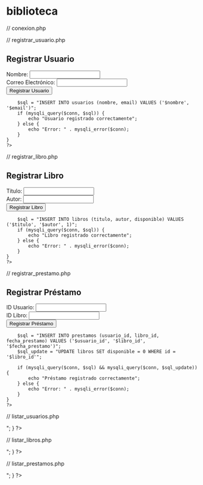# biblioteca
// conexion.php
<?php
$server = "localhost";
$user = "root";
$password = "";
$database = "biblioteca";

$conn = mysqli_connect($server, $user, $password, $database);
if (!$conn) {
    die("Conexión fallida: " . mysqli_connect_error());
}
?>

// registrar_usuario.php
<!DOCTYPE html>
<html lang="es">
<head>
    <meta charset="UTF-8">
    <title>Registrar Usuario</title>
</head>
<body>
    <h2>Registrar Usuario</h2>
    <form action="registrar_usuario.php" method="post">
        <label for="nombre">Nombre:</label>
        <input type="text" id="nombre" name="nombre" required>
        <br>
        <label for="email">Correo Electrónico:</label>
        <input type="email" id="email" name="email" required>
        <br>
        <button type="submit">Registrar Usuario</button>
    </form>
    <?php
    require 'conexion.php';
    if ($_SERVER["REQUEST_METHOD"] == "POST") {
        $nombre = $_POST['nombre'];
        $email = $_POST['email'];
        
        $sql = "INSERT INTO usuarios (nombre, email) VALUES ('$nombre', '$email')";
        if (mysqli_query($conn, $sql)) {
            echo "Usuario registrado correctamente";
        } else {
            echo "Error: " . mysqli_error($conn);
        }
    }
    ?>
</body>
</html>

// registrar_libro.php
<!DOCTYPE html>
<html lang="es">
<head>
    <meta charset="UTF-8">
    <title>Registrar Libro</title>
</head>
<body>
    <h2>Registrar Libro</h2>
    <form action="registrar_libro.php" method="post">
        <label for="titulo">Título:</label>
        <input type="text" id="titulo" name="titulo" required>
        <br>
        <label for="autor">Autor:</label>
        <input type="text" id="autor" name="autor" required>
        <br>
        <button type="submit">Registrar Libro</button>
    </form>
    <?php
    require 'conexion.php';
    if ($_SERVER["REQUEST_METHOD"] == "POST") {
        $titulo = $_POST['titulo'];
        $autor = $_POST['autor'];
        
        $sql = "INSERT INTO libros (titulo, autor, disponible) VALUES ('$titulo', '$autor', 1)";
        if (mysqli_query($conn, $sql)) {
            echo "Libro registrado correctamente";
        } else {
            echo "Error: " . mysqli_error($conn);
        }
    }
    ?>
</body>
</html>

// registrar_prestamo.php
<!DOCTYPE html>
<html lang="es">
<head>
    <meta charset="UTF-8">
    <title>Registrar Préstamo</title>
</head>
<body>
    <h2>Registrar Préstamo</h2>
    <form action="registrar_prestamo.php" method="post">
        <label for="usuario_id">ID Usuario:</label>
        <input type="number" id="usuario_id" name="usuario_id" required>
        <br>
        <label for="libro_id">ID Libro:</label>
        <input type="number" id="libro_id" name="libro_id" required>
        <br>
        <button type="submit">Registrar Préstamo</button>
    </form>
    <?php
    require 'conexion.php';
    if ($_SERVER["REQUEST_METHOD"] == "POST") {
        $usuario_id = $_POST['usuario_id'];
        $libro_id = $_POST['libro_id'];
        $fecha_prestamo = date('Y-m-d');
        
        $sql = "INSERT INTO prestamos (usuario_id, libro_id, fecha_prestamo) VALUES ('$usuario_id', '$libro_id', '$fecha_prestamo')";
        $sql_update = "UPDATE libros SET disponible = 0 WHERE id = '$libro_id'";
        
        if (mysqli_query($conn, $sql) && mysqli_query($conn, $sql_update)) {
            echo "Préstamo registrado correctamente";
        } else {
            echo "Error: " . mysqli_error($conn);
        }
    }
    ?>
</body>
</html>

// listar_usuarios.php
<?php
require 'conexion.php';
$result = mysqli_query($conn, "SELECT * FROM usuarios");
while ($row = mysqli_fetch_assoc($result)) {
    echo "ID: " . $row['id'] . " - Nombre: " . $row['nombre'] . " - Email: " . $row['email'] . "<br>";
}
?>

// listar_libros.php
<?php
require 'conexion.php';
$result = mysqli_query($conn, "SELECT * FROM libros");
while ($row = mysqli_fetch_assoc($result)) {
    echo "ID: " . $row['id'] . " - Título: " . $row['titulo'] . " - Autor: " . $row['autor'] . " - Disponible: " . ($row['disponible'] ? "Sí" : "No") . "<br>";
}
?>

// listar_prestamos.php
<?php
require 'conexion.php';
$result = mysqli_query($conn, "SELECT p.id, u.nombre, l.titulo, p.fecha_prestamo, p.fecha_devolucion FROM prestamos p JOIN usuarios u ON p.usuario_id = u.id JOIN libros l ON p.libro_id = l.id");
while ($row = mysqli_fetch_assoc($result)) {
    echo "ID: " . $row['id'] . " - Usuario: " . $row['nombre'] . " - Libro: " . $row['titulo'] . " - Fecha Préstamo: " . $row['fecha_prestamo'] . " - Fecha Devolución: " . ($row['fecha_devolucion'] ?? "No devuelto") . "<br>";
}
?>
